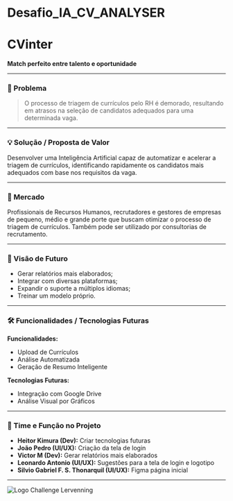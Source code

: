# Desafio_IA_CV_ANALYSER
# CVinter
**Match perfeito entre talento e oportunidade**

---

### 🧩 Problema
> O processo de triagem de currículos pelo RH é demorado, resultando em atrasos na seleção de candidatos adequados para uma determinada vaga.

---

### 💡 Solução / Proposta de Valor
Desenvolver uma Inteligência Artificial capaz de automatizar e acelerar a triagem de currículos, identificando rapidamente os candidatos mais adequados com base nos requisitos da vaga.

---

### 🎯 Mercado
Profissionais de Recursos Humanos, recrutadores e gestores de empresas de pequeno, médio e grande porte que buscam otimizar o processo de triagem de currículos. Também pode ser utilizado por consultorias de recrutamento.

---

### 🔮 Visão de Futuro
- Gerar relatórios mais elaborados;
- Integrar com diversas plataformas;
- Expandir o suporte a múltiplos idiomas;
- Treinar um modelo próprio.

---

### 🛠️ Funcionalidades / Tecnologias Futuras

**Funcionalidades:**
- Upload de Currículos  
- Análise Automatizada  
- Geração de Resumo Inteligente  

**Tecnologias Futuras:**
- Integração com Google Drive  
- Análise Visual por Gráficos

---

### 👥 Time e Função no Projeto

- **Heitor Kimura (Dev):** Criar tecnologias futuras  
- **João Pedro (UI/UX):** Criação da tela de login  
- **Victor M (Dev):** Gerar relatórios mais elaborados  
- **Leonardo Antonio (UI/UX):** Sugestões para a tela de login e logotipo  
- **Silvio Gabriel F. S. Thonarquil (UI/UX):** Figma página inicial  

---

![Logo Challenge Lervenning](docs/banner.png)
